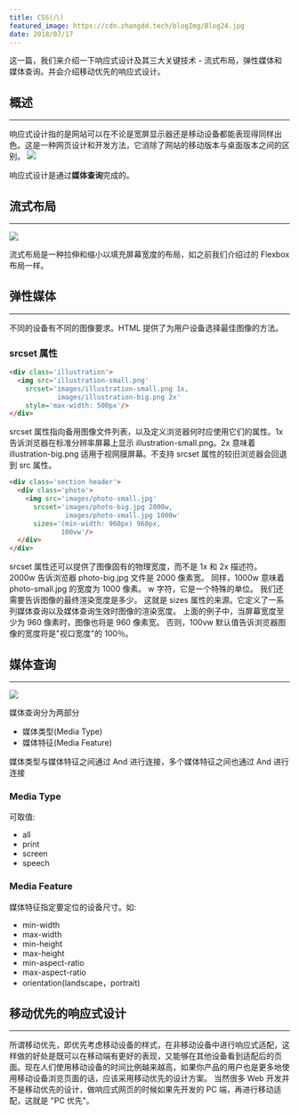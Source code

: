 ```yaml
---
title: CSS(八)
featured_image: https://cdn.zhangdd.tech/blogImg/Blog24.jpg
date: 2018/07/17
---
```


这一篇，我们来介绍一下响应式设计及其三大关键技术 - 流式布局，弹性媒体和媒体查询。并会介绍移动优先的响应式设计。

## 概述 
***  
响应式设计指的是网站可以在不论是宽屏显示器还是移动设备都能表现得同样出色。这是一种网页设计和开发方法，它消除了网站的移动版本与桌面版本之间的区别。
![](https://cdn.zhangdd.tech/contentImg/responsive-design/how-responsive-websites-work-5f0a33.png)

响应式设计是通过**媒体查询**完成的。

## 流式布局
***  
![](https://cdn.zhangdd.tech/contentImg/responsive-design/fixed-width-vs-fluid-layouts-258df9.png)

流式布局是一种拉伸和缩小以填充屏幕宽度的布局，如之前我们介绍过的 Flexbox 布局一样。

## 弹性媒体
***  
不同的设备有不同的图像要求。HTML 提供了为用户设备选择最佳图像的方法。 

### srcset 属性
``` html
<div class='illustration'>
  <img src='illustration-small.png'
    srcset='images/illustration-small.png 1x,
            images/illustration-big.png 2x'
    style='max-width: 500px'/>
</div>

```
srcset 属性指向备用图像文件列表，以及定义浏览器何时应使用它们的属性。1x 告诉浏览器在标准分辨率屏幕上显示 illustration-small.png。2x 意味着 illustration-big.png 适用于视网膜屏幕。不支持 srcset 属性的较旧浏览器会回退到 src 属性。 

``` html
<div class='section header'>
  <div class='photo'>
    <img src='images/photo-small.jpg'
      srcset='images/photo-big.jpg 2000w,
              images/photo-small.jpg 1000w'
      sizes='(min-width: 960px) 960px,
             100vw'/>
  </div>
</div>
```
srcset 属性还可以提供了图像固有的物理宽度，而不是 1x 和 2x 描述符。 2000w 告诉浏览器 photo-big.jpg 文件是 2000 像素宽。 同样，1000w 意味着 photo-small.jpg 的宽度为 1000 像素。 
w 字符，它是一个特殊的单位。
我们还需要告诉图像的最终渲染宽度是多少。 这就是 sizes 属性的来源。它定义了一系列媒体查询以及媒体查询生效时图像的渲染宽度。
上面的例子中，当屏幕宽度至少为 960 像素时，图像也将是 960 像素宽。 否则，100vw 默认值告诉浏览器图像的宽度将是"视口宽度"的 100％。

## 媒体查询
***  
![](https://cdn.zhangdd.tech/contentImg/responsive-design/media-query-terms-137d06.png)

媒体查询分为两部分
- 媒体类型(Media Type)
- 媒体特征(Media Feature)

媒体类型与媒体特征之间通过 And 进行连接，多个媒体特征之间也通过 And 进行连接
### Media Type
可取值: 
- all
- print
- screen
- speech

### Media Feature
媒体特征指定要定位的设备尺寸。如: 
- min-width
- max-width
- min-height
- max-height
- min-aspect-ratio
- max-aspect-ratio
- orientation(landscape，portrait)

## 移动优先的响应式设计
***  
所谓移动优先，即优先考虑移动设备的样式，在非移动设备中进行响应式适配，这样做的好处是既可以在移动端有更好的表现，又能够在其他设备看到适配后的页面。现在人们使用移动设备的时间比例越来越高，如果你产品的用户也是更多地使用移动设备浏览页面的话，应该采用移动优先的设计方案。
当然很多 Web 开发并不是移动优先的设计，做响应式网页的时候如果先开发的 PC 端，再进行移动适配，这就是 "PC 优先"。